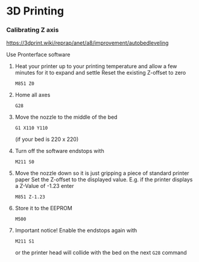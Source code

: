 # 3D Printing

### Calibrating Z axis
https://3dprint.wiki/reprap/anet/a8/improvement/autobedleveling

Use Pronterface software

1) Heat your printer up to your printing temperature and allow a few minutes for it to expand and settle
    Reset the existing Z-offset to zero

     ```M851 Z0```

2) Home all axes

    ```G28```

3) Move the nozzle to the middle of the bed

    ```G1 X110 Y110```

    (if your bed is 220 x 220)
    
4) Turn off the software endstops with

    ```M211 S0```

5) Move the nozzle down so it is just gripping a piece of standard printer paper
    Set the Z-offset to the displayed value. E.g. if the printer displays a Z-Value of -1.23 enter

    ```M851 Z-1.23```

6) Store it to the EEPROM

    ```M500```

7) Important notice! Enable the endstops again with

    ```M211 S1```

    or the printer head will collide with the bed on the next ```G28``` command

